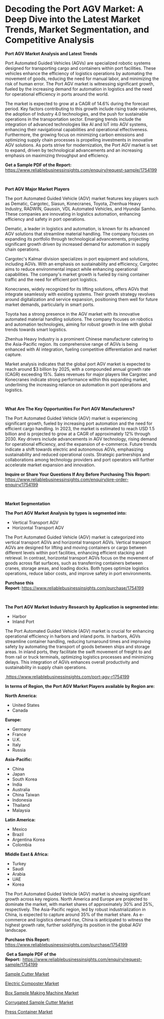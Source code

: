 <p><h1>Decoding the Port AGV Market: A Deep Dive into the Latest Market Trends, Market Segmentation, and Competitive Analysis</h1></p><p><strong>Port AGV Market Analysis and Latest Trends</strong></p>
<p><p>Port Automated Guided Vehicles (AGVs) are specialized robotic systems designed for transporting cargo and containers within port facilities. These vehicles enhance the efficiency of logistics operations by automating the movement of goods, reducing the need for manual labor, and minimizing the risk of human error. The Port AGV market is witnessing significant growth, fueled by the increasing demand for automation in logistics and the need for operational efficiency in ports around the world.</p><p>The market is expected to grow at a CAGR of 14.6% during the forecast period. Key factors contributing to this growth include rising trade volumes, the adoption of Industry 4.0 technologies, and the push for sustainable operations in the transportation sector. Emerging trends include the integration of advanced technologies like AI and IoT into AGV systems, enhancing their navigational capabilities and operational effectiveness. Furthermore, the growing focus on minimizing carbon emissions and optimizing supply chain processes is propelling investments in innovative AGV solutions. As ports strive for modernization, the Port AGV market is set to expand, driven by technological advancements and an increasing emphasis on maximizing throughput and efficiency.</p></p>
<p><strong>Get a Sample PDF of the Report:&nbsp;</strong> <a href="https://www.reliablebusinessinsights.com/enquiry/request-sample/1754199?utm_campaign=62&utm_medium=2&utm_source=Github&utm_content=ia&utm_term=18022025&utm_id=port-agv">https://www.reliablebusinessinsights.com/enquiry/request-sample/1754199</a></p>
<p>&nbsp;</p>
<p><strong>Port AGV Major Market Players</strong></p>
<p><p>The port Automated Guided Vehicle (AGV) market features key players such as Dematic, Cargotec, Siasun, Konecranes, Toyota, Zhenhua Heavy Industry, RADWIN, Gaussin, VDL Automated Vehicles, and Hyundai Samho. These companies are innovating in logistics automation, enhancing efficiency and safety in port operations.</p><p>Dematic, a leader in logistics and automation, is known for its advanced AGV solutions that streamline material handling. The company focuses on expanding its portfolio through technological advancements, projecting significant growth driven by increased demand for automation in supply chain operations.</p><p>Cargotec's Kalmar division specializes in port equipment and solutions, including AGVs. With an emphasis on sustainability and efficiency, Cargotec aims to reduce environmental impact while enhancing operational capabilities. The company's market growth is fueled by rising container traffic and the need for efficient port logistics.</p><p>Konecranes, widely recognized for its lifting solutions, offers AGVs that integrate seamlessly with existing systems. Their growth strategy revolves around digitalization and service expansion, positioning them well for future market demands, particularly in smart ports.</p><p>Toyota has a strong presence in the AGV market with its innovative automated material handling solutions. The company focuses on robotics and automation technologies, aiming for robust growth in line with global trends towards smart logistics.</p><p>Zhenhua Heavy Industry is a prominent Chinese manufacturer catering to the Asia-Pacific region. Its comprehensive range of AGVs is being enhanced with AI integration, fueling competitive differentiation and market capture.</p><p>Market analysis indicates that the global port AGV market is expected to reach around $3 billion by 2025, with a compounded annual growth rate (CAGR) exceeding 15%. Sales revenues for major players like Cargotec and Konecranes indicate strong performance within this expanding market, underlining the increasing reliance on automation in port operations and logistics.</p></p>
<p>&nbsp;</p>
<p><strong>What Are The Key Opportunities For Port AGV Manufacturers?</strong></p>
<p><p>The Port Automated Guided Vehicle (AGV) market is experiencing significant growth, fueled by increasing port automation and the need for efficient cargo handling. In 2023, the market is estimated to reach USD 1.5 billion and is projected to grow at a CAGR of approximately 12% through 2030. Key drivers include advancements in AGV technology, rising demand for operational efficiency, and the expansion of e-commerce. Future trends indicate a shift towards electric and autonomous AGVs, emphasizing sustainability and reduced operational costs. Strategic partnerships and collaborations among technology providers and port operators will further accelerate market expansion and innovation.</p></p>
<p><strong>Inquire or Share Your Questions If Any Before Purchasing This Report:</strong> <a href="https://www.reliablebusinessinsights.com/enquiry/pre-order-enquiry/1754199?utm_campaign=62&utm_medium=2&utm_source=Github&utm_content=ia&utm_term=18022025&utm_id=port-agv">https://www.reliablebusinessinsights.com/enquiry/pre-order-enquiry/1754199</a></p>
<p>&nbsp;</p>
<p><strong>Market Segmentation</strong></p>
<p><strong>The Port AGV Market Analysis by types is segmented into:</strong></p>
<p><ul><li>Vertical Transport AGV</li><li>Horizontal Transport AGV</li></ul></p>
<p><p>The Port Automated Guided Vehicle (AGV) market is categorized into vertical transport AGVs and horizontal transport AGVs. Vertical transport AGVs are designed for lifting and moving containers or cargo between different levels within port facilities, enhancing efficient stacking and retrieval. In contrast, horizontal transport AGVs focus on the movement of goods across flat surfaces, such as transferring containers between cranes, storage areas, and loading docks. Both types optimize logistics operations, reduce labor costs, and improve safety in port environments.</p></p>
<p><strong>Purchase this Report:&nbsp;</strong><a href="https://www.reliablebusinessinsights.com/purchase/1754199?utm_campaign=62&utm_medium=2&utm_source=Github&utm_content=ia&utm_term=18022025&utm_id=port-agv">https://www.reliablebusinessinsights.com/purchase/1754199</a></p>
<p>&nbsp;</p>
<p><strong>The Port AGV Market Industry Research by Application is segmented into:</strong></p>
<p><ul><li>Harbor</li><li>Inland Port</li></ul></p>
<p><p>The Port Automated Guided Vehicle (AGV) market is crucial for enhancing operational efficiency in harbors and inland ports. In harbors, AGVs streamline container handling, reducing turnaround times and improving safety by automating the transport of goods between ships and storage areas. In inland ports, they facilitate the swift movement of freight to and from rail or truck terminals, optimizing logistics processes and minimizing delays. This integration of AGVs enhances overall productivity and sustainability in supply chain operations.</p></p>
<p><a href="https://www.reliablebusinessinsights.com/port-agv-r1754199?utm_campaign=62&utm_medium=2&utm_source=Github&utm_content=ia&utm_term=18022025&utm_id=port-agv">&nbsp;https://www.reliablebusinessinsights.com/port-agv-r1754199</a></p>
<p><strong>In terms of Region, the Port AGV Market Players available by Region are:</strong></p>
<p>
    <p> <strong> North America: </strong>
        <ul>
            <li>United States</li>
            <li>Canada</li>
        </ul>
        </p> 
    <p> <strong> Europe: </strong>
        <ul>
            <li>Germany</li>
            <li>France</li>
            <li>U.K.</li>
            <li>Italy</li>
            <li>Russia</li>
        </ul>
        </p> 
    <p> <strong> Asia-Pacific: </strong>
        <ul>
            <li>China</li>
            <li>Japan</li>
            <li>South Korea</li>
            <li>India</li>
            <li>Australia</li>
            <li>China Taiwan</li>
            <li>Indonesia</li>
            <li>Thailand</li>
            <li>Malaysia</li>
        </ul>
        </p> 
    <p> <strong> Latin America: </strong>
        <ul>
            <li>Mexico</li>
            <li>Brazil</li>
            <li>Argentina Korea</li>
            <li>Colombia</li>
        </ul>
        </p> 
    <p> <strong> Middle East & Africa: </strong>
        <ul>
            <li>Turkey</li>
            <li>Saudi</li>
            <li>Arabia</li>
            <li>UAE</li>
            <li>Korea</li>
        </ul>
    </p>
    </p>
<p><p>The Port Automated Guided Vehicle (AGV) market is showing significant growth across key regions. North America and Europe are projected to dominate the market, with market shares of approximately 30% and 25%, respectively. The Asia-Pacific region, led by robust industrialization in China, is expected to capture around 35% of the market share. As e-commerce and logistics demand rise, China is anticipated to witness the highest growth rate, further solidifying its position in the global AGV landscape.</p></p>
<p><strong>Purchase this Report: </strong><a href="https://www.reliablebusinessinsights.com/purchase/1754199?utm_campaign=62&utm_medium=2&utm_source=Github&utm_content=ia&utm_term=18022025&utm_id=port-agv">https://www.reliablebusinessinsights.com/purchase/1754199</a></p>
<p>&nbsp;<strong>Get a Sample PDF of the Report:&nbsp;&nbsp;</strong><a href="https://www.reliablebusinessinsights.com/enquiry/request-sample/1754199?utm_campaign=62&utm_medium=2&utm_source=Github&utm_content=ia&utm_term=18022025&utm_id=port-agv">https://www.reliablebusinessinsights.com/enquiry/request-sample/1754199</a></p>
<p><strong></strong></p>
<p><p><a href="https://github.com/vilolakoreni/Market-Research-Report-List-1/blob/main/sample-cutter-market.md?utm_campaign=62&utm_medium=2&utm_source=Github&utm_content=ia&utm_term=18022025&utm_id=port-agv">Sample Cutter Market</a></p><p><a href="https://github.com/ugurgyuri/Market-Research-Report-List-1/blob/main/electric-composter-market.md?utm_campaign=62&utm_medium=2&utm_source=Github&utm_content=ia&utm_term=18022025&utm_id=port-agv">Electric Composter Market</a></p><p><a href="https://github.com/miottaredlin79/Market-Research-Report-List-1/blob/main/box-sample-making-machine-market.md?utm_campaign=62&utm_medium=2&utm_source=Github&utm_content=ia&utm_term=18022025&utm_id=port-agv">Box Sample Making Machine Market</a></p><p><a href="https://github.com/paljuhubeyde/Market-Research-Report-List-1/blob/main/corrugated-sample-cutter-market.md?utm_campaign=62&utm_medium=2&utm_source=Github&utm_content=ia&utm_term=18022025&utm_id=port-agv">Corrugated Sample Cutter Market</a></p><p><a href="https://github.com/rrapajecundi/Market-Research-Report-List-1/blob/main/press-container-market.md?utm_campaign=62&utm_medium=2&utm_source=Github&utm_content=ia&utm_term=18022025&utm_id=port-agv">Press Container Market</a></p></p>